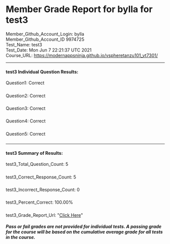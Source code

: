 # Member Grade Report for bylla for test3  
   
Member_Github_Account_Login: bylla  
Member_Github_Account_ID 9974725  
Test_Name: test3  
Test_Date: Mon Jun  7 22:21:37 UTC 2021  
Course_URL: https://modernappsninja.github.io/vspheretanzu101_vt7301/  
   
---  
#### test3 Individual Question Results:  
Question1: Correct  
#####  
Question2: Correct  
#####  
Question3: Correct  
#####  
Question4: Correct  
#####  
Question5: Correct  
#####  
---  
#### test3 Summary of Results:  
test3_Total_Question_Count: 5  
#####  
test3_Correct_Response_Count: 5  
#####  
test3_Incorrect_Response_Count: 0  
#####  
test3_Percent_Correct: 100.00%  
#####  
test3_Grade_Report_Url: "[Click Here](https://github.com/modernappsninjas/bylla/blob/main/static/userdata/courses/vspheretanzu101_vt7301/grade_report.pr822.test3.md)"
##### Pass or fail grades are not provided for individual tests. A passing grade for the course will be based on the cumulative average grade for all tests in the course.  
